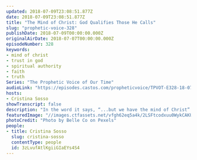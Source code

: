 ```yaml
---
updated: 2018-07-09T23:08:51.877Z
date: 2018-07-09T23:08:51.877Z
title: "The Mind of Christ: God Qualifies Those He Calls"
slug: "prophetic-voice-328"
publishDate: 2018-07-09T00:00:00.000Z
originalAirDate: 2018-07-07T00:00:00.000Z
episodeNumber: 328
keywords:
- mind of christ
- trust in god
- spiritual authority
- faith
- truth
Series: "The Prophetic Voice of Our Time"
audioLink: "https://episodes.castos.com/propheticvoice/TPVOT-E328-18-07-07-08-The-Mind-of-Christ-God-Qualifies.mp3"
hosts:
- Cristina Sosso
showTranscript: false
description: "In the word it says, “...but we have the mind of Christ” 1 Corinthians 2:16. Build on that love of God towards you, that He called you. Your qualification or disqualifications are facts, but He is the Truth and He will change those facts. I can see that in my own life..."
featuredImage: "//images.ctfassets.net/vfgh62eq5a4k/2LSFtcodxuu0WykCAKUkMi/9f5c29a5359e78bf81a0ecfa50b6f177/people-jump-backlit-beach-1000445.jpg"
photoCredit: "Photo by Belle Co on Pexels"
people:
- title: Cristina Sosso
  slug: cristina-sosso
  contentType: people
  id: 3zLvufAtlKgiiGIaEYs4S4
---
```

